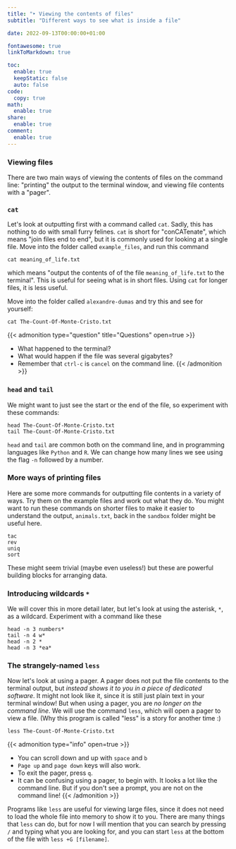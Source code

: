 ```yaml
---
title: "‣ Viewing the contents of files"
subtitle: "Different ways to see what is inside a file"

date: 2022-09-13T00:00:00+01:00

fontawesome: true
linkToMarkdown: true

toc:
  enable: true
  keepStatic: false
  auto: false
code:
  copy: true
math:
  enable: true
share:
  enable: true
comment:
  enable: true
---
```


### Viewing files

There are two main ways of viewing the contents of files on the command line: "printing" the output to the terminal window, and viewing file contents with a "pager".

### `cat`
Let's look at outputting first with a command called `cat`. Sadly, this has nothing to do with small furry felines. `cat` is short for "conCATenate", which means "join files end to end", but it is commonly used for looking at a single file. Move into the folder called `example_files`, and run this command

```
cat meaning_of_life.txt
```

which means "output the contents of of the file `meaning_of_life.txt` to the terminal". This is useful for seeing what is in short files. Using `cat` for longer files, it is less useful.

Move into the folder called `alexandre-dumas` and try this and see for yourself:

```
cat The-Count-Of-Monte-Cristo.txt
```

{{< admonition type="question" title="Questions" open=true >}}
- What happened to the terminal?
- What would happen if the file was several gigabytes?
- Remember that `ctrl-c` is `cancel` on the command line.
{{< /admonition >}}

### `head` and `tail`
We might want to just see the start or the end of the file, so experiment with these commands:

```
head The-Count-Of-Monte-Cristo.txt
tail The-Count-Of-Monte-Cristo.txt
```

`head` and `tail` are common both on the command line, and in programming languages like `Python` and `R`. We can change how many lines we see using the flag `-n` followed by a number.

### More ways of printing files
Here are some more commands for outputting file contents in a variety of ways. Try them on the example files and work out what they do. You might want to run these commands on shorter files to make it easier to understand the output, `animals.txt`, back in the `sandbox` folder might be useful here.
```
tac
rev
uniq
sort
```
These might seem trivial (maybe even useless!) but these are powerful building blocks for arranging data.

### Introducing wildcards `*`
We will cover this in more detail later, but let's look at using the asterisk, `*`, as a wildcard. Experiment with a command like these
```
head -n 3 numbers*
tail -n 4 w*
head -n 2 *
head -n 3 *ea*
```

### The strangely-named `less`
Now let's look at using a pager. A pager does not put the file contents to the terminal output, but *instead shows it to you in a piece of dedicated software*. It might not look like it, since it is still just plain text in your terminal window! But when using a pager, you are *no longer on the command line*. We will use the command `less`, which will open a pager to view a file. (Why this program is called "less" is a story for another time :)

```
less The-Count-Of-Monte-Cristo.txt
```

{{< admonition type="info" open=true >}}
- You can scroll down and up with `space` and `b`
- `Page up` and `page down` keys will also work.
- To exit the pager, press `q`.
- It can be confusing using a pager, to begin with. It looks a lot like the command line. But if you don't see a prompt, you are not on the command line!
{{< /admonition >}}

Programs like `less` are useful for viewing large files, since it does not need to load the whole file into memory to show it to you. There are many things that `less` can do, but for now I will mention that you can search by pressing `/` and typing what you are looking for, and you can start `less` at the bottom of the file with `less +G [filename]`.
